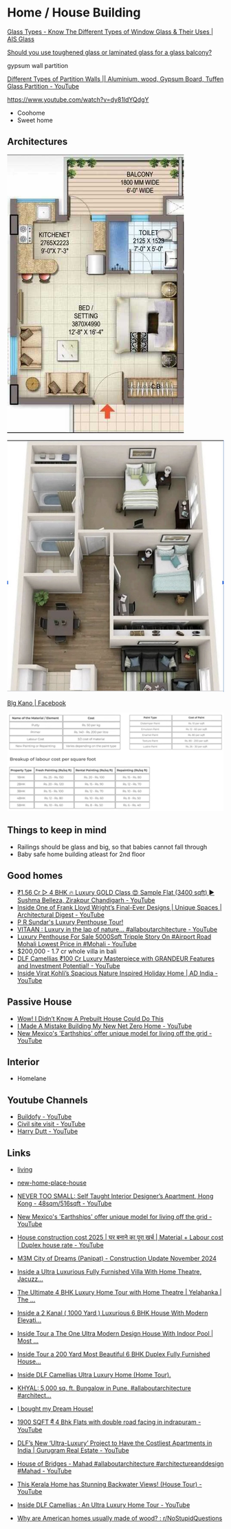 # Home / House Building

[Glass Types - Know The Different Types of Window Glass & Their Uses | AIS Glass](https://www.aisglass.com/preferred-window-glass-types-indian-homes/)

[Should you use toughened glass or laminated glass for a glass balcony?](https://www.glasxperts.com/better-option-glass-balcony-toughened-glass-laminated-glass/)

gypsum wall partition

[Different Types of Partition Walls || Aluminium, wood, Gypsum Board, Tuffen Glass Partition - YouTube](https://www.youtube.com/watch?v=0YImmTW2sXU&ab_channel=InsideInterior)

https://www.youtube.com/watch?v=dy81ldYQdgY

- Coohome
- Sweet home

## Architectures

![image](../../media/Personality-Life-Lessons-Buying-Guide-Travelling-Shopping-image1.jpg)

![building](../../media/Screenshot%202025-02-08%20at%209.39.14%20PM.jpg)

[Blg Kano \| Facebook](https://www.facebook.com/share/1DJPNFky8X/)

![building cost](../../media/Screenshot%202025-01-16%20at%2012.41.08%20AM.jpg)

## Things to keep in mind

- Railings should be glass and big, so that babies cannot fall through
- Baby safe home building atleast for 2nd floor

## Good homes

- [₹1.56 Cr ▷ 4 BHK 🔥 Luxury GOLD Class 😍 Sample Flat (3400 sqft) ► Sushma Belleza, Zirakpur Chandigarh - YouTube](https://www.youtube.com/watch?v=xRNoFFSL5KI&ab_channel=Zricks.comZricks.comVerified)
- [Inside One of Frank Lloyd Wright’s Final-Ever Designs | Unique Spaces | Architectural Digest - YouTube](https://www.youtube.com/watch?v=6L7NnZWeW-s)
- [P R Sundar's Luxury Penthouse Tour!](https://www.youtube.com/watch?v=Y52kD7RIIuY)
- [VITAAN : Luxury in the lap of nature… #allaboutarchitecture - YouTube](https://www.youtube.com/watch?v=Sw5tO6QQACI&ab_channel=ALLABOUTARCHITECTURE)
- [Luxury Penthouse For Sale 5000Sqft Tripple Story On #Airport Road Mohali Lowest Price in #Mohali - YouTube](https://www.youtube.com/watch?v=vhCNDOULPwE&ab_channel=LiveSiteVisit)
- $200,000 - 1.7 cr whole villa in bali
- [DLF Camellias ₹100 Cr Luxury Masterpiece with GRANDEUR Features and Investment Potential! - YouTube](https://www.youtube.com/watch?v=910iUxbT8iI)
- [Inside Virat Kohli’s Spacious Nature Inspired Holiday Home \| AD India - YouTube](https://www.youtube.com/watch?v=wpf5ga_nu3A)

## Passive House

- [Wow! I Didn’t Know A Prebuilt House Could Do This](https://www.youtube.com/watch?v=y3NVDqH39CE)
- [I Made A Mistake Building My New Net Zero Home - YouTube](https://www.youtube.com/watch?v=SSN-np71d0Q)
- [New Mexico's 'Earthships' offer unique model for living off the grid - YouTube](https://www.youtube.com/watch?v=a_ZTiocr3LU&ab_channel=PBSNewsHour)

## Interior

- Homelane

## Youtube Channels

- [Buildofy - YouTube](https://www.youtube.com/@buildofy)
- [Civil site visit - YouTube](https://www.youtube.com/@civilsitevisit)
- [Harry Dutt - YouTube](https://www.youtube.com/@harrydutt)

## Links

- [living](knowledge/geography/living.md)
- [new-home-place-house](knowledge/geography/new-home-place-house.md)

- [NEVER TOO SMALL: Self Taught Interior Designer’s Apartment, Hong Kong - 48sqm/516sqft - YouTube](https://www.youtube.com/watch?v=5pvNYrOUTtM&ab_channel=NEVERTOOSMALL)
- [New Mexico's 'Earthships' offer unique model for living off the grid - YouTube](https://www.youtube.com/watch?v=a_ZTiocr3LU&ab_channel=PBSNewsHour)
- [House construction cost 2025 | घर बनाने का पूरा खर्च | Material + Labour cost | Duplex house rate - YouTube](https://www.youtube.com/watch?v=0GDb28Cetqk&ab_channel=CivilSitevisit)
- [M3M City of Dreams (Panipat) - Construction Update November 2024](https://youtu.be/6KiB8D4KxfY)
- [Inside a Ultra Luxurious Fully Furnished Villa With Home Theatre, Jacuzz...](https://youtu.be/2VyeM19pcFc)
- [The Ultimate 4 BHK Luxury Home Tour with Home Theatre | Yelahanka | The ...](https://youtu.be/_VtSgFfLS0Q)
- [Inside a 2 Kanal ( 1000 Yard ) Luxurious 6 BHK House With Modern Elevati...](https://youtu.be/KvPVUSXErqI)
- [Inside Tour a The One Ultra Modern Design House With Indoor Pool | Most ...](https://youtu.be/Myls-bt5Oys)
- [Inside Tour a 200 Yard Most Beautiful 6 BHK Duplex Fully Furnished House...](https://youtu.be/vzJTabG3x1o)
- [Inside DLF Camellias Ultra Luxury Home (Home Tour).](https://youtu.be/oNIKG0OUHb4)
- [KHYAL: 5,000 sq. ft. Bungalow in Pune. #allaboutarchitecture #architect...](https://youtu.be/Hah_WISBDaU)
- [I bought my Dream House!](https://youtu.be/BqvtFfkbQxs)
- [1900 SQFT मैं 4 Bhk Flats with double road facing in indrapuram - YouTube](https://www.youtube.com/watch?v=ELoh31N_IcI)
- [DLF’s New ‘Ultra-Luxury’ Project to Have the Costliest Apartments in India | Gurugram Real Estate - YouTube](https://www.youtube.com/watch?v=DUPyFm_2daY)
- [House of Bridges - Mahad #allaboutarchitecture #architectureanddesign #Mahad - YouTube](https://www.youtube.com/watch?v=JZmROG530Ao)
- [This Kerala Home has Stunning Backwater Views! (House Tour) - YouTube](https://youtu.be/rNfUVttBQdE)
- [Inside DLF Camellias : An Ultra Luxury Home Tour - YouTube](https://youtu.be/a4hXR5Q0KzE)
- [Why are American homes usually made of wood? : r/NoStupidQuestions](https://www.reddit.com/r/NoStupidQuestions/comments/4l4o1n/why_are_american_homes_usually_made_of_wood/)

